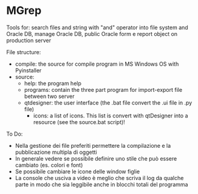 # MGrep
Tools for: search files and string with "and" operator into file system and Oracle DB, manage Oracle DB, public Oracle form e report object on production server

File structure:
- compile: the source for compile program in MS Windows OS with Pyinstaller
- source:
	- help: the program help
	- programs: contain the three part program for import-export file between two server
	- qtdesigner: the user interface (the .bat file convert the .ui file in .py file)
		- icons: a list of icons. This list is convert with qtDesigner into a resource (see the source.bat script)!		
		
To Do:
- Nella gestione dei file preferiti permettere la compilazione e la pubblicazione multipla di oggetti
- In generale vedere se possibile definire uno stile che può essere cambiato (es. colori e font)
- Se possibile cambiare le icone delle window figlie
- La console che usciva a video è meglio che scriva il log da qualche parte in modo che sia leggibile anche in blocchi totali del programma
		
